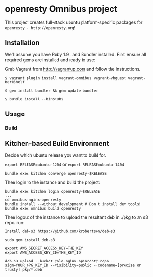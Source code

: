 # openresty Omnibus project

This project creates full-stack ubuntu platform-specific packages for
`openresty - http://openresty.org`!

## Installation

We'll assume you have Ruby 1.9+ and Bundler installed. First ensure all
required gems are installed and ready to use:

Grab Vagrant from http://vagrantup.com and follow the instructions.


```shell
$ vagrant plugin install vagrant-omnibus vagrant-vbguest vagrant-berkshelf
```

```shell
$ gem install bundler && gem update bundler
```

```shell
$ bundle install --binstubs
```

## Usage

### Build

Kitchen-based Build Environment
-------------------------------

Decide which ubuntu release you want to build for.

`export RELEASE=ubuntu-1204` or `export RELEASE=ubuntu-1404`

```shell
bundle exec kitchen converge openresty-$RELEASE
```

Then login to the instance and build the project:

```shell
bundle exec kitchen login openresty-$RELEASE
...
cd omnibus-nginx-openresty
bundle install --without development # Don't install dev tools!
bundle exec omnibus build openresty

```

Then logout of the instance to upload the resultant deb in ./pkg to an s3 repo. run:
```shell
Install deb-s3 https://github.com/krobertson/deb-s3

sudo gem install deb-s3

export AWS_SECRET_ACCESS_KEY=THE_KEY
export AWS_ACCESS_KEY_ID=THE_KEY_ID

deb-s3 upload --bucket yola-nginx-openresty-repo --sign=YOUR_GPG_KEY_ID --visibility=public --codename=[precise or trusty] pkg/*.deb

```
